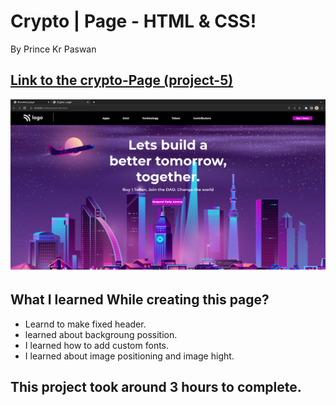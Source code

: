 # Crypto | Page - HTML & CSS!

By Prince Kr Paswan

## [Link to the crypto-Page (project-5)](https://crypto-page.netlify.app/)


![Completed Website](crypto.png)

## What I learned While creating this page?

- Learnd to make fixed header.
- learned about backgroung possition.
- I learned how to add custom fonts.
- I learned about image positioning and image hight.

## This project took around 3 hours to complete.
